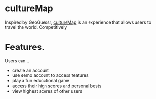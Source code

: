 # cultureMap

Inspired by GeoGuessr, [cultureMap][culturemap] is an experience that allows users to travel the world. Competitively.

# Features.

Users can...
  - create an account
  - use demo account to access features
  - play a fun educational game
  - access their high scores and personal bests
  - view highest scores of other users

[culturemap]: https://culturemap.site
